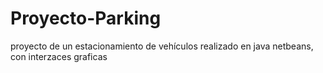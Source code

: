 # Proyecto-Parking
proyecto de un estacionamiento de vehículos realizado en java netbeans, con interzaces graficas 
